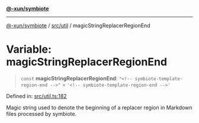 [**@-xun/symbiote**](../../../README.md)

***

[@-xun/symbiote](../../../README.md) / [src/util](../README.md) / magicStringReplacerRegionEnd

# Variable: magicStringReplacerRegionEnd

> `const` **magicStringReplacerRegionEnd**: `"<!-- symbiote-template-region-end -->"` = `'<!-- symbiote-template-region-end -->'`

Defined in: [src/util.ts:182](https://github.com/Xunnamius/symbiote/blob/ff6ce22d3a3433c07460af5758ce7920a1d9aa5a/src/util.ts#L182)

Magic string used to denote the beginning of a replacer region in Markdown
files processed by symbiote.
